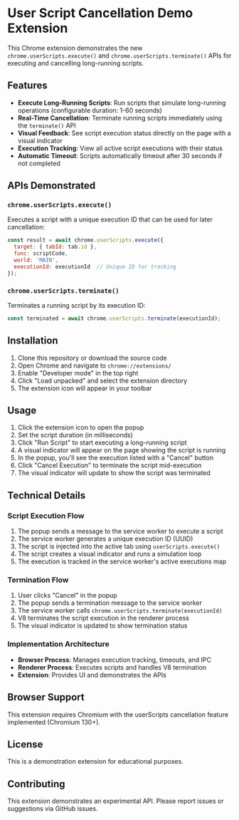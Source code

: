 # User Script Cancellation Demo Extension

This Chrome extension demonstrates the new `chrome.userScripts.execute()` and `chrome.userScripts.terminate()` APIs for executing and cancelling long-running scripts.

## Features

- **Execute Long-Running Scripts**: Run scripts that simulate long-running operations (configurable duration: 1-60 seconds)
- **Real-Time Cancellation**: Terminate running scripts immediately using the `terminate()` API
- **Visual Feedback**: See script execution status directly on the page with a visual indicator
- **Execution Tracking**: View all active script executions with their status
- **Automatic Timeout**: Scripts automatically timeout after 30 seconds if not completed

## APIs Demonstrated

### `chrome.userScripts.execute()`
Executes a script with a unique execution ID that can be used for later cancellation:

```javascript
const result = await chrome.userScripts.execute({
  target: { tabId: tab.id },
  func: scriptCode,
  world: 'MAIN',
  executionId: executionId  // Unique ID for tracking
});
```

### `chrome.userScripts.terminate()`
Terminates a running script by its execution ID:

```javascript
const terminated = await chrome.userScripts.terminate(executionId);
```

## Installation

1. Clone this repository or download the source code
2. Open Chrome and navigate to `chrome://extensions/`
3. Enable "Developer mode" in the top right
4. Click "Load unpacked" and select the extension directory
5. The extension icon will appear in your toolbar

## Usage

1. Click the extension icon to open the popup
2. Set the script duration (in milliseconds)
3. Click "Run Script" to start executing a long-running script
4. A visual indicator will appear on the page showing the script is running
5. In the popup, you'll see the execution listed with a "Cancel" button
6. Click "Cancel Execution" to terminate the script mid-execution
7. The visual indicator will update to show the script was terminated

## Technical Details

### Script Execution Flow

1. The popup sends a message to the service worker to execute a script
2. The service worker generates a unique execution ID (UUID)
3. The script is injected into the active tab using `userScripts.execute()`
4. The script creates a visual indicator and runs a simulation loop
5. The execution is tracked in the service worker's active executions map

### Termination Flow

1. User clicks "Cancel" in the popup
2. The popup sends a termination message to the service worker
3. The service worker calls `chrome.userScripts.terminate(executionId)`
4. V8 terminates the script execution in the renderer process
5. The visual indicator is updated to show termination status

### Implementation Architecture

- **Browser Process**: Manages execution tracking, timeouts, and IPC
- **Renderer Process**: Executes scripts and handles V8 termination
- **Extension**: Provides UI and demonstrates the APIs

## Browser Support

This extension requires Chromium with the userScripts cancellation feature implemented (Chromium 130+).

## License

This is a demonstration extension for educational purposes.

## Contributing

This extension demonstrates an experimental API. Please report issues or suggestions via GitHub issues.
